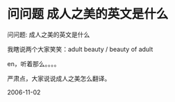 # 问问题 成人之美的英文是什么

问问题: 成人之美的英文是什么

我瞎说两个大家笑笑：adult beauty / beauty of adult 

en，听着那么。。。。

严肃点，大家说说成人之美怎么翻译。

2006-11-02